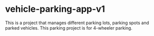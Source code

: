 # vehicle-parking-app-v1
This is a project that manages different parking lots, parking spots and parked vehicles. This parking project is for 4-wheeler parking.
